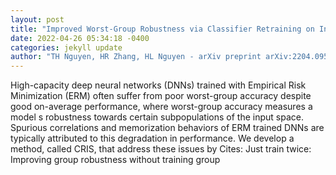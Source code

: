 ```yaml
--- 
layout: post 
title: "Improved Worst-Group Robustness via Classifier Retraining on Independent Splits" 
date: 2022-04-26 05:34:18 -0400 
categories: jekyll update 
author: "TH Nguyen, HR Zhang, HL Nguyen - arXiv preprint arXiv:2204.09583, 2022" 
--- 
```

High-capacity deep neural networks (DNNs) trained with Empirical Risk Minimization (ERM) often suffer from poor worst-group accuracy despite good on-average performance, where worst-group accuracy measures a model s robustness towards certain subpopulations of the input space. Spurious correlations and memorization behaviors of ERM trained DNNs are typically attributed to this degradation in performance. We develop a method, called CRIS, that address these issues by Cites: Just train twice: Improving group robustness without training group